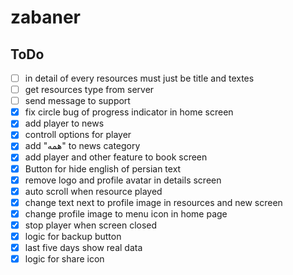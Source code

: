 # zabaner

## ToDo
- [ ] in detail of every resources must just be title and textes
- [ ] get resources type from server
- [ ] send message to support
- [x] fix circle bug of progress indicator in home screen 
- [x] add player to news 
- [x] controll options for player
- [x] add "همه" to news category
- [x] add player and other feature to book screen
- [x] Button for hide english of persian text
- [x] remove logo and profile avatar in details screen
- [x] auto scroll when resource played
- [x] change text next to profile image in resources and new screen 
- [x] change profile image to menu icon in home page
- [x] stop player when screen closed
- [x] logic for backup button
- [x] last five days show real data
- [x] logic for share icon 
